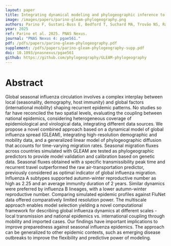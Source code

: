 ```yaml
---
layout: paper
title: Integrating dynamical modeling and phylogeographic inference to characterize global influenza circulation
image: /images/papers/parino-gleam-phylogeography.png
authors: Parino F, Gustani-Buss E, Bedford T, Suchard MA, Trovão NS, Rambaut A, Colizza V, Poletto C, Lemey P.
year: 2025
ref: Parino et al. 2025. PNAS Nexus.
journal: "PNAS Nexus 4: pgae561."
pdf: /pdfs/papers/parino-gleam-phylogeography.pdf
supplement: /pdfs/papers/parino-gleam-phylogeography-supp.pdf
doi: 10.1093/pnasnexus/pgae561
github: https://github.com/phylogeography/GLEAM-phylogeography
---
```


# Abstract

Global seasonal influenza circulation involves a complex interplay between local (seasonality, demography, host immunity) and global factors (international mobility) shaping recurrent epidemic patterns. No studies so far have reconciled the two spatial levels, evaluating the coupling between national epidemics, considering heterogeneous coverage of epidemiological and virological data, integrating different data sources. We propose a novel combined approach based on a dynamical model of global influenza spread (GLEAM), integrating high-resolution demographic and mobility data, and a generalized linear model of phylogeographic diffusion that accounts for time-varying migration rates. Seasonal migration fluxes across countries simulated with GLEAM are tested as phylogeographic predictors to provide model validation and calibration based on genetic data. Seasonal fluxes obtained with a specific transmissibility peak time and recurrent travel outperformed the raw air-transportation predictor, previously considered as optimal indicator of global influenza migration. Influenza A subtypes supported autumn-winter reproductive number as high as 2.25 and an average immunity duration of 2 years. Similar dynamics were preferred by influenza B lineages, with a lower autumn-winter reproductive number. Comparing simulated epidemic profiles against FluNet data offered comparatively limited resolution power. The multiscale approach enables model selection yielding a novel computational framework for describing global influenza dynamics at different scales - local transmission and national epidemics vs. international coupling through mobility and imported cases. Our findings have important implications to improve preparedness against seasonal influenza epidemics. The approach can be generalized to other epidemic contexts, such as emerging disease outbreaks to improve the flexibility and predictive power of modeling.
